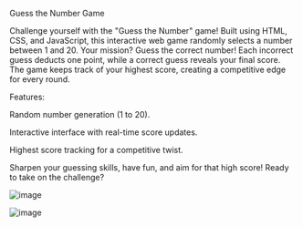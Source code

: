 Guess the Number Game

Challenge yourself with the "Guess the Number" game! Built using HTML, CSS, and JavaScript, this interactive web game randomly selects a number between 1 and 20. Your mission? Guess the correct number! Each incorrect guess deducts one point, while a correct guess reveals your final score. The game keeps track of your highest score, creating a competitive edge for every round.

Features:

Random number generation (1 to 20).

Interactive interface with real-time score updates.

Highest score tracking for a competitive twist.

Sharpen your guessing skills, have fun, and aim for that high score! Ready to take on the challenge?


![image](https://github.com/sonawaneom12/guess-the-number-game/assets/111688696/dd693358-a434-48cc-8266-ad575c0348bb)

![image](https://github.com/sonawaneom12/guess-the-number-game/assets/111688696/8e2422fa-7add-429d-9834-a8bf434832df)

